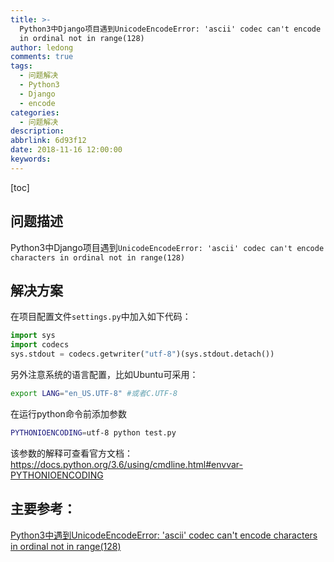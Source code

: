 ```yaml
---
title: >-
  Python3中Django项目遇到UnicodeEncodeError: 'ascii' codec can't encode characters
  in ordinal not in range(128)
author: ledong
comments: true
tags:
  - 问题解决
  - Python3
  - Django
  - encode
categories:
  - 问题解决
description: 
abbrlink: 6d93f12
date: 2018-11-16 12:00:00
keywords:
---
```


[toc]

## 问题描述

Python3中Django项目遇到`UnicodeEncodeError: 'ascii' codec can't encode characters in ordinal not in range(128)`

## 解决方案

在项目配置文件`settings.py`中加入如下代码：

```py
import sys
import codecs
sys.stdout = codecs.getwriter("utf-8")(sys.stdout.detach())
```

另外注意系统的语言配置，比如Ubuntu可采用：

```bash
export LANG="en_US.UTF-8" #或者C.UTF-8
```

在运行python命令前添加参数

```bash
PYTHONIOENCODING=utf-8 python test.py
```

该参数的解释可查看官方文档：
https://docs.python.org/3.6/using/cmdline.html#envvar-PYTHONIOENCODING

## 主要参考：

[Python3中遇到UnicodeEncodeError: 'ascii' codec can't encode characters in ordinal not in range(128)](https://blog.csdn.net/th_num/article/details/80685389)